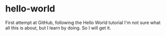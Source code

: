 # hello-world
First attempt at GitHub, following the Hello World tutorial
I'm not sure what all this is about, but I learn by doing. So I will get it.
